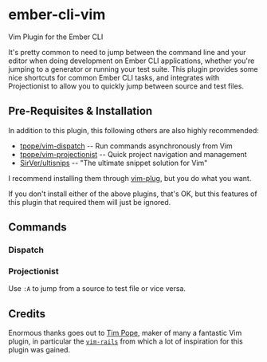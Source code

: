 # ember-cli-vim
Vim Plugin for the Ember CLI

It's pretty common to need to jump between the command line and your editor when doing development on Ember CLI applications, whether you're jumping to a generator or running your test suite.  This plugin provides some nice shortcuts for common Ember CLI tasks, and integrates with Projectionist to allow you to quickly jump between source and test files.

## Pre-Requisites & Installation

In addition to this plugin, this following others are also highly recommended:

- [tpope/vim-dispatch](https://github.com/tpope/vim-dispatch) -- Run commands asynchronously from Vim
- [tpope/vim-projectionist](https://github.com/tpope/vim-projectionist) -- Quick project navigation and management
- [SirVer/ultisnips](https://github.com/SirVer/ultisnips) -- "The ultimate snippet solution for Vim"

I recommend installing them through [vim-plug](https://github.com/junegunn/vim-plug), but you do what you want.

If you don't install either of the above plugins, that's OK, but this features of this plugin that required them will just be ignored.

## Commands

### Dispatch


### Projectionist

Use `:A` to jump from a source to test file or vice versa.

## Credits

Enormous thanks goes out to [Tim Pope](https://github.com/tpope), maker of many a fantastic Vim plugin, in particular the [`vim-rails`](https://github.com/tpope/vim-rails) from which a lot of inspiration for this plugin was gained.
